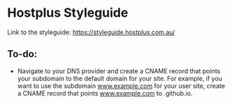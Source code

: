 # Hostplus Styleguide

Link to the styleguide: https://styleguide.hostplus.com.au/


## To-do:   
- Navigate to your DNS provider and create a CNAME record that points your subdomain to the default domain for your site. For example, if you want to use the subdomain www.example.com for your user site, create a CNAME record that points www.example.com to <user>.github.io.
